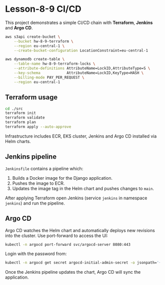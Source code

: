 # Lesson-8-9 CI/CD

This project demonstrates a simple CI/CD chain with **Terraform**, **Jenkins** and **Argo CD**.

```bash
aws s3api create-bucket \
    --bucket hw-8-9-terraform \
    --region eu-central-1 \
    --create-bucket-configuration LocationConstraint=eu-central-1

aws dynamodb create-table \
    --table-name hw-8-9-terraform-locks \
    --attribute-definitions AttributeName=LockID,AttributeType=S \
    --key-schema            AttributeName=LockID,KeyType=HASH \
    --billing-mode PAY_PER_REQUEST \
    --region eu-central-1
```

## Terraform usage

```bash
cd ./src
terraform init
terraform validate
terraform plan
terraform apply --auto-approve
```

Infrastructure includes ECR, EKS cluster, Jenkins and Argo CD installed via Helm charts.

## Jenkins pipeline

`Jenkinsfile` contains a pipeline which:

1. Builds a Docker image for the Django application.
2. Pushes the image to ECR.
3. Updates the image tag in the Helm chart and pushes changes to `main`.

After applying Terraform open Jenkins (service `jenkins` in namespace `jenkins`) and run the pipeline.

## Argo CD

Argo CD watches the Helm chart and automatically deploys new revisions into the cluster. Use port-forward to access the UI:

```bash
kubectl -n argocd port-forward svc/argocd-server 8080:443
```

Login with the password from:

```bash
kubectl -n argocd get secret argocd-initial-admin-secret -o jsonpath='{.data.password}' | base64 -d
```

Once the Jenkins pipeline updates the chart, Argo CD will sync the application.
